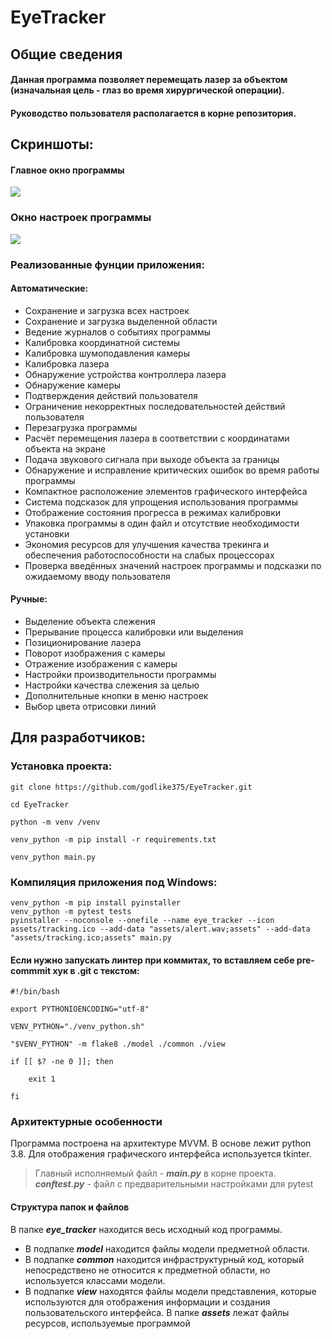 # EyeTracker
## Общие сведения
#### Данная программа позволяет перемещать лазер за объектом (изначальная цель - глаз во время хирургической операции).
#### Руководство пользователя располагается в корне репозитория.

## Скриншоты:

#### Главное окно программы
![](https://i.ibb.co/KytrkVW/2023-05-18-174338726.png)

### Окно настроек программы
![](https://i.ibb.co/kHtjqHV/2023-05-18-174531257.png)

### Реализованные фунции приложения:
#### Автоматические:
- Сохранение и загрузка всех настроек
- Сохранение и загрузка выделенной области
- Ведение журналов о событиях программы
- Калибровка координатной системы
- Калибровка шумоподавления камеры
- Калибровка лазера
- Обнаружение устройства контроллера лазера
- Обнаружение камеры
- Подтверждения действий пользователя
- Ограничение некорректных последовательностей действий пользователя
- Перезагрузка программы
- Расчёт перемещения лазера в соответствии с координатами объекта на экране
- Подача звукового сигнала при выходе объекта за границы
- Обнаружение и исправление критических ошибок во время работы программы
- Компактное расположение элементов графического интерфейса
- Система подсказок для упрощения использования программы
- Отображение состояния прогресса в режимах калибровки
- Упаковка программы в один файл и отсутствие необходимости установки
- Экономия ресурсов для улучшения качества трекинга и обеспечения работоспособности на слабых процессорах
- Проверка введённых значений настроек программы и подсказки по ожидаемому вводу пользователя

#### Ручные:
- Выделение объекта слежения
- Прерывание процесса калибровки или выделения
- Позиционирование лазера
- Поворот изображения с камеры
- Отражение изображения с камеры
- Настройки производительности программы
- Настройки качества слежения за целью
- Дополнительные кнопки в меню настроек
- Выбор цвета отрисовки линий

## Для разработчиков:

### Установка проекта:

    git clone https://github.com/godlike375/EyeTracker.git
    
    cd EyeTracker
    
    python -m venv /venv
    
    venv_python -m pip install -r requirements.txt
    
    venv_python main.py

### Компиляция приложения под Windows:

    venv_python -m pip install pyinstaller
    venv_python -m pytest tests
    pyinstaller --noconsole --onefile --name eye_tracker --icon assets/tracking.ico --add-data "assets/alert.wav;assets" --add-data "assets/tracking.ico;assets" main.py

#### Если нужно запускать линтер при коммитах, то вставляем себе pre-commmit хук в .git с текстом:

    #!/bin/bash
    
    export PYTHONIOENCODING="utf-8"
    
    VENV_PYTHON="./venv_python.sh"
    
    "$VENV_PYTHON" -m flake8 ./model ./common ./view
    
    if [[ $? -ne 0 ]]; then
    
        exit 1
    
    fi 

### Архитектурные особенности
Программа построена на архитектуре MVVM. В основе лежит python 3.8.
Для отображения графического интерфейса используется tkinter.
> Главный исполняемый файл - ***main.py*** в корне проекта.
***conftest.py*** - файл с предварительными настройками для pytest

#### Структура папок и файлов
В папке ***eye_tracker*** находится весь исходный код программы. 
- В подпапке ***model*** находится файлы модели предметной области. 
- В подпапке ***common*** находится инфраструктурный код,
который непосредствено не относится к предметной области, но используется классами модели.
- В подпапке ***view*** находятся файлы модели представления, которые используются для отображения
информации и создания пользовательского интерфейса.
В папке ***assets*** лежат файлы ресурсов, используемые программой


